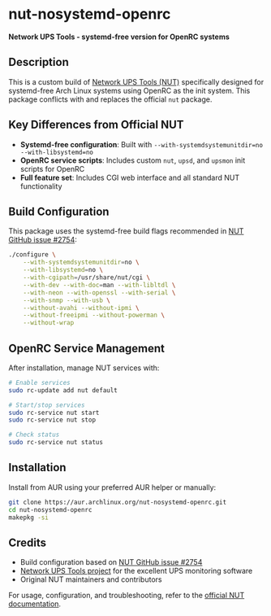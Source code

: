 # nut-nosystemd-openrc

**Network UPS Tools - systemd-free version for OpenRC systems**

## Description

This is a custom build of [Network UPS Tools (NUT)](https://networkupstools.org/) specifically designed for systemd-free Arch Linux systems using OpenRC as the init system. This package conflicts with and replaces the official `nut` package.

## Key Differences from Official NUT

- **Systemd-free configuration**: Built with `--with-systemdsystemunitdir=no --with-libsystemd=no`
- **OpenRC service scripts**: Includes custom `nut`, `upsd`, and `upsmon` init scripts for OpenRC
- **Full feature set**: Includes CGI web interface and all standard NUT functionality

## Build Configuration

This package uses the systemd-free build flags recommended in [NUT GitHub issue #2754](https://github.com/networkupstools/nut/issues/2754):

```bash
./configure \
    --with-systemdsystemunitdir=no \
    --with-libsystemd=no \
    --with-cgipath=/usr/share/nut/cgi \
    --with-dev --with-doc=man --with-libltdl \
    --with-neon --with-openssl --with-serial \
    --with-snmp --with-usb \
    --without-avahi --without-ipmi \
    --without-freeipmi --without-powerman \
    --without-wrap
```

## OpenRC Service Management

After installation, manage NUT services with:

```bash
# Enable services
sudo rc-update add nut default

# Start/stop services  
sudo rc-service nut start
sudo rc-service nut stop

# Check status
sudo rc-service nut status
```

## Installation

Install from AUR using your preferred AUR helper or manually:

```bash
git clone https://aur.archlinux.org/nut-nosystemd-openrc.git
cd nut-nosystemd-openrc
makepkg -si
```

## Credits

- Build configuration based on [NUT GitHub issue #2754](https://github.com/networkupstools/nut/issues/2754)
- [Network UPS Tools project](https://networkupstools.org/) for the excellent UPS monitoring software
- Original NUT maintainers and contributors

For usage, configuration, and troubleshooting, refer to the [official NUT documentation](https://networkupstools.org/docs/).
